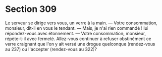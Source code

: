 # Section 309

Le serveur se dirige vers vous, un verre à la main. 
— Votre consommation, monsieur, dit-il en vous le tendant. 
— Mais, je n'ai rien commandé ! lui répondez-vous avec 
étonnement. 
— Votre consommation, monsieur, répète-t-il avec fermeté. 
Allez-vous continuer à refuser obstinément ce verre craignant 
que l'on y ait versé une drogue quelconque (rendez-vous au 237) 
ou l'accepter (rendez-vous au 322)?